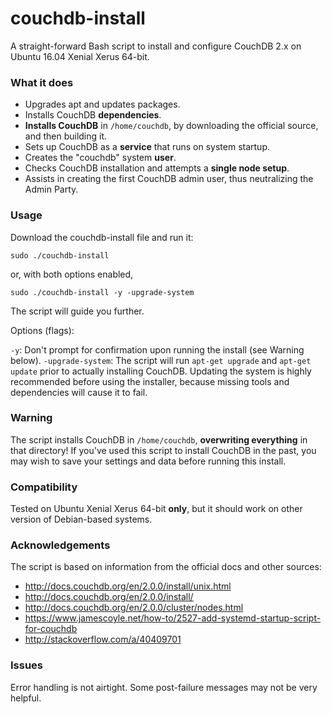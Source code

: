 # couchdb-install
A straight-forward Bash script to install and configure CouchDB 2.x on Ubuntu 16.04 Xenial Xerus 64-bit.

### What it does

* Upgrades apt and updates packages.
* Installs CouchDB **dependencies**.
* **Installs CouchDB** in `/home/couchdb`, by downloading the official source, and then building it.
* Sets up CouchDB as a **service** that runs on system startup.
* Creates the "couchdb" system **user**.
* Checks CouchDB installation and attempts a **single node setup**.
* Assists in creating the first CouchDB admin user, thus neutralizing the Admin Party.

### Usage
Download the couchdb-install file and run it:

`sudo ./couchdb-install`

or, with both options enabled,

`sudo ./couchdb-install -y -upgrade-system`

The script will guide you further.

Options (flags):

`-y`: Don't prompt for confirmation upon running the install (see Warning below).
`-upgrade-system`: The script will run `apt-get upgrade` and `apt-get update` prior to actually installing CouchDB. Updating the system is highly recommended before using the installer, because missing tools and dependencies will cause it to fail.


### Warning
The script installs CouchDB in `/home/couchdb`, **overwriting everything** in that directory!
If you've used this script to install CouchDB in the past, you may wish to save your settings and data before running this install.

### Compatibility
Tested on Ubuntu Xenial Xerus 64-bit **only**, but it should work on other version of Debian-based systems.

### Acknowledgements
The script is based on information from the official docs and other sources:
* http://docs.couchdb.org/en/2.0.0/install/unix.html
* http://docs.couchdb.org/en/2.0.0/install/
* http://docs.couchdb.org/en/2.0.0/cluster/nodes.html
* https://www.jamescoyle.net/how-to/2527-add-systemd-startup-script-for-couchdb
* http://stackoverflow.com/a/40409701

### Issues
Error handling is not airtight. Some post-failure messages may not be very helpful.

